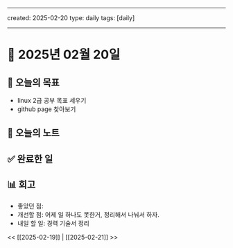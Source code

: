 
---
created: 2025-02-20
type: daily
tags: [daily]

---
# 📅 2025년 02월 20일

## 🎯 오늘의 목표
- linux 2급 공부 목표 세우기
- github page 찾아보기
## 📝 오늘의 노트

## ✅ 완료한 일

## 📊 회고
- 좋았던 점:
- 개선할 점: 어제 일 하나도 못한거, 정리해서 나눠서 하자.
- 내일 할 일: 경력 기술서 정리

<< [[2025-02-19]] | [[2025-02-21]] >>